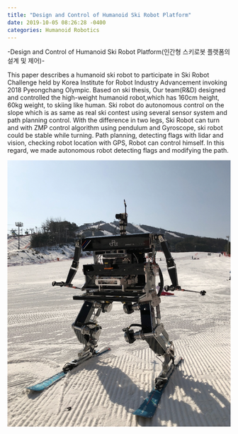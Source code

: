 ```yaml
---
title: "Design and Control of Humanoid Ski Robot Platform"
date: 2019-10-05 08:26:28 -0400
categories: Humanoid Robotics
---
```

-Design and Control of Humanoid Ski Robot Platform(인간형 스키로봇 플랫폼의 설계 및 제어)-

 This paper describes a humanoid ski robot to participate in Ski Robot Challenge held by Korea Institute for Robot Industry Advancement invoking 2018 Pyeongchang Olympic. Based on ski thesis, Our team(R&D) designed and controlled the high-weight humanoid robot,which has 160cm height, 60kg weight, to skiing like human. Ski robot do autonomous control on the slope which is as same as real ski contest using several sensor system and path planning control. With the difference in two legs, Ski Robot can turn and with ZMP control algorithm using pendulum and Gyroscope, ski robot could be stable while turning. Path planning, detecting flags with lidar and vision, checking robot location with GPS, Robot can control himself. In this regard, we made autonomous robot detecting flags and modifying the path.


<img src="https://github.com/kyeum/kyeum.github.io/blob/master/photos/Rudolf.png"></img>







